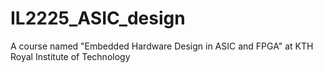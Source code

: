 # IL2225_ASIC_design
A course named "Embedded Hardware Design in ASIC and FPGA" at KTH Royal Institute of Technology
